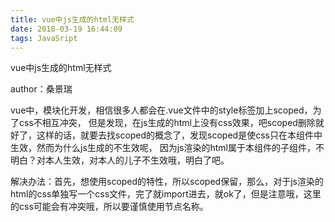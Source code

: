 ```yaml
---
title: vue中js生成的html无样式
date: 2018-03-19 16:44:09
tags: JavaSript
---
```


vue中js生成的html无样式

author：桑景瑞
<!-- more -->

vue中，模块化开发，相信很多人都会在.vue文件中的style标签加上scoped，为了css不相互冲突，
但是发现，在js生成的html上没有css效果，吧scoped删除就好了，这样的话，就要去找scoped的概念了，发现scoped是使css只在本组件中生效，然而为什么js生成的不生效呢，
因为js渲染的html属于本组件的子组件，不明白？对本人生效，对本人的儿子不生效哦，明白了吧。


解决办法：首先，想使用scoped的特性，所以scoped保留，那么，对于js渲染的html的css单独写一个css文件，完了就import进去，就ok了，但是注意哦，这里的css可能会有冲突哦，所以要谨慎使用节点名称。